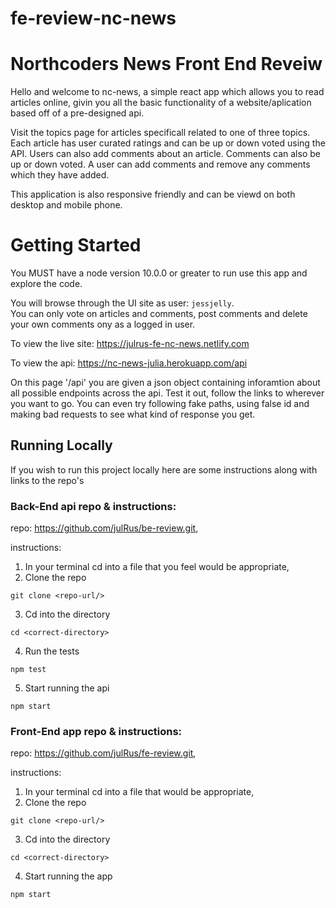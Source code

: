 # fe-review-nc-news

# Northcoders News Front End Reveiw

Hello and welcome to nc-news, a simple react app which allows you to read articles online, givin you all the basic functionality of a website/aplication based off of a pre-designed api.

Visit the topics page for articles specificall related to one of three topics. Each article has user curated ratings and can be up or down voted using the API. Users can also add comments about an article. Comments can also be up or down voted. A user can add comments and remove any comments which they have added.

This application is also responsive friendly and can be viewd on both desktop and mobile phone.

# Getting Started

You MUST have a node version 10.0.0 or greater to run use this app and explore the code.

You will browse through the UI site as user: `jessjelly`.  
You can only vote on articles and comments, post comments and delete your own comments ony as a logged in user.

To view the live site: https://julrus-fe-nc-news.netlify.com

To view the api: https://nc-news-julia.herokuapp.com/api

On this page '/api' you are given a json object containing inforamtion about all possible endpoints across the api. Test it out, follow the links to wherever you want to go. You can even try following fake paths, using false id and making bad requests to see what kind of response you get.

## Running Locally

If you wish to run this project locally here are some instructions along with links to the repo's

### Back-End api repo & instructions:

repo: https://github.com/julRus/be-review.git,

instructions:

1. In your terminal cd into a file that you feel would be appropriate,
2. Clone the repo

```
git clone <repo-url/>
```

3. Cd into the directory

```
cd <correct-directory>
```

4. Run the tests

```
npm test
```

5. Start running the api

```
npm start
```

### Front-End app repo & instructions:

repo: https://github.com/julRus/fe-review.git,

instructions:

1. In your terminal cd into a file that would be appropriate,
2. Clone the repo

```
git clone <repo-url/>
```

3. Cd into the directory

```
cd <correct-directory>
```

4. Start running the app

```
npm start
```
